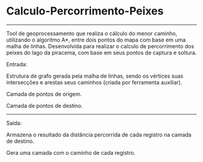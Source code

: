 # Calculo-Percorrimento-Peixes

---

Tool de geoprocessamento que realiza o cálculo do menor caminho, utilizando o algoritmo A*, entre dois pontos do mapa com base em uma malha de linhas. Desenvolvida para realizar o calculo de percorrimento dos peixes do lago da piracema, com base em seus pontos de captura e soltura. 

Entrada:

Estrutura de grafo gerada pela malha de linhas, sendo os vértices suas intersecções e arestas seus caminhos (criada por ferramenta auxiliar).

Camada de pontos de origem.

Camada de pontos de destino.

---

Saída:

Armazena o resultado da distância percorrida de cada registro na camada de destino.

Gera uma camada com o caminho de cada registro.
